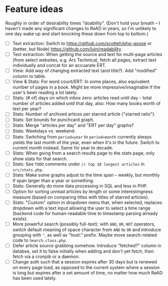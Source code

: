 # Feature ideas

Roughly in order of desirability times "doability". (Don't hold your breath – I haven't made any significant changes to ReAD in years, so I'm unlikely to one day wake up and start knocking these down from top to bottom.)

- [ ] Text extraction: Switch to https://github.com/scotteh/php-goose or (better, but Node) https://github.com/luin/readability.
- [ ] Text extraction: When getting the source and text for multi-page articles (from select websites, e.g. Ars Technica), fetch all pages, extract text individually and concat for an accuarate ERT.
- [ ] View: Add way of changing extracted text (and title?). Add "modified" column to table.
- [ ] View & Stats: For word count/ERT: In some places, also equivalent number of pages in a book. Might be more impressive/imaginable if the user's been reading a lot lately.
- [ ] Stats: (# of) days on which inbox zero: articles read until day - total number of articles added until that day, also: How many books worth of text per year?
- [ ] Stats: Number of archived artices per starred article ("starred ratio").
- [ ] Stats: Set bounds for punchcard graph.
- [ ] Stats: Merge "articles per day" and "ERT per day" graphs?
- [ ] Stats: Weekdays vs. weekend.
- [ ] Stats: Switching from `period=year` to `period=month` currently always yields the last month of the year, even when it's in the future. Switch to current month instead. Same for year to decade.
- [ ] Stats: When going from a search results page to the stats page, only show stats for that search.
- [ ] Stats: See `TODO` comments under `// top 10 longest articles` in `src/stats.php`.
- [ ] Stats: Make some graphs adjust to the time span – weekly, but monthly if span larger than a year or something.
- [ ] Stats: Generally do more data processing in SQL and less in PHP.
- [ ] Option for sorting unread articles by length or some interestingness measure (based on comparing titles with titles of starred articles).
- [ ] Stats: "Custom" option in dropdown menu that, when selected, replaces dropdown with a text input allowing the user to select a time range (backend code for human-readable time to timestamp parsing already exists).
- [ ] More powerful search (possibly full-text): with `AND`, `OR`, `NOT` operators, switch default meaning of space character from `AND` to `OR` and introduce grouping with `"`, as well as "host:" prefix. Maybe move search-related code to `Search.class.php`.
- [ ] Defer article source grabbing somehow. Introduce "fetched?" column in databse, set it to false initially when adding and don't yet fetch, then fetch via a cronjob or a daemon.
- [ ] Change auth such that a session expires after 30 days but is renewed on every page load, as opposed to the current system where a session is long but expires after a set amount of time, no matter how much ReAD has been used lately.
